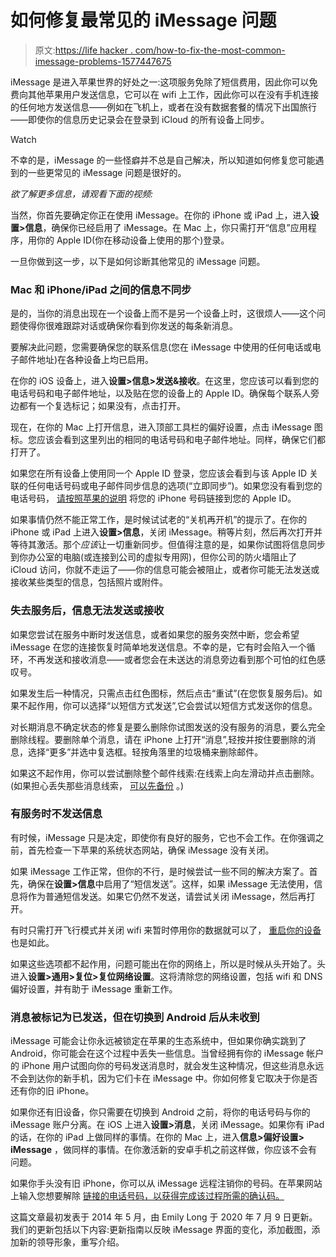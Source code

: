 # 如何修复最常见的 iMessage 问题

> 原文:[https://life hacker . com/how-to-fix-the-most-common-imessage-problems-1577447675](https://lifehacker.com/how-to-fix-the-most-common-imessage-problems-1577447675)

iMessage 是进入苹果世界的好处之一:这项服务免除了短信费用，因此你可以免费向其他苹果用户发送信息，它可以在 wifi 上工作，因此你可以在没有手机连接的任何地方发送信息——例如在飞机上，或者在没有数据套餐的情况下出国旅行——即使你的信息历史记录会在登录到 iCloud 的所有设备上同步。

Watch

不幸的是，iMessage 的一些怪癖并不总是自己解决，所以知道如何修复您可能遇到的一些更常见的 iMessage 问题是很好的。

*欲了解更多信息，请观看下面的视频:*

当然，你首先要确定你正在使用 iMessage。在你的 iPhone 或 iPad 上，进入**设置>信息**，确保你已经启用了 iMessage。在 Mac 上，你只需打开“信息”应用程序，用你的 Apple ID(你在移动设备上使用的那个)登录。

一旦你做到这一步，以下是如何诊断其他常见的 iMessage 问题。

### **Mac 和 iPhone/iPad 之间的信息不同步**

是的，当你的消息出现在一个设备上而不是另一个设备上时，这很烦人——这个问题使得你很难跟踪对话或确保你看到你发送的每条新消息。

要解决此问题，您需要确保您的联系信息(您在 iMessage 中使用的任何电话或电子邮件地址)在各种设备上均已启用。

在你的 iOS 设备上，进入**设置>信息>发送&接收**。在这里，您应该可以看到您的电话号码和电子邮件地址，以及贴在您的设备上的 Apple ID。确保每个联系人旁边都有一个复选标记；如果没有，点击打开。

现在，在你的 Mac 上打开信息，进入顶部工具栏的偏好设置，点击 iMessage 图标。您应该会看到这里列出的相同的电话号码和电子邮件地址。同样，确保它们都打开了。

如果您在所有设备上使用同一个 Apple ID 登录，您应该会看到与该 Apple ID 关联的任何电话号码或电子邮件同步信息的选项(“立即同步”)。如果您没有看到您的电话号码， [请按照苹果的说明](https://support.apple.com/en-us/HT201349) 将您的 iPhone 号码链接到您的 Apple ID。

如果事情仍然不能正常工作，是时候试试老的“关机再开机”的提示了。在你的 iPhone 或 iPad 上进入**设置>信息**，关闭 iMessage。稍等片刻，然后再次打开并等待其激活。那个*应该*让一切重新同步。但值得注意的是，如果你试图将信息同步到你办公室的电脑(或连接到公司的虚拟专用网)，但你公司的防火墙阻止了 iCloud 访问，你就不走运了——你的信息可能会被阻止，或者你可能无法发送或接收某些类型的信息，包括照片或附件。

### **失去服务后，信息无法发送或接收**

如果您尝试在服务中断时发送信息，或者如果您的服务突然中断，您会希望 iMessage 在您的连接恢复时简单地发送信息。不幸的是，它有时会陷入一个循环，不再发送和接收消息——或者您会在未送达的消息旁边看到那个可怕的红色感叹号。

如果发生后一种情况，只需点击红色图标，然后点击“重试”(在您恢复服务后)。如果不起作用，你可以选择“以短信方式发送”,它会尝试以短信方式发送你的信息。

对长期消息不确定状态的修复是要么删除你试图发送的没有服务的消息，要么完全删除线程。要删除单个消息，请在 iPhone 上打开“消息”,轻按并按住要删除的消息，选择“更多”并选中复选框。轻按角落里的垃圾桶来删除邮件。

如果这不起作用，你可以尝试删除整个邮件线索:在线索上向左滑动并点击删除。(如果担心丢失那些消息线索， [可以先备份](http://support.apple.com/kb/HT1766) 。)

### **有服务时不发送信息**

有时候，iMessage 只是决定，即使你有良好的服务，它也不会工作。在你强调之前，首先检查一下苹果的系统状态网站，确保 iMessage 没有关闭。

如果 iMessage 工作正常，但你的不行，是时候尝试一些不同的解决方案了。首先，确保在**设置>信息**中启用了“短信发送”。这样，如果 iMessage 无法使用，信息将作为普通短信发送。如果它仍然不发送，请尝试关闭 iMessage，然后再打开。

有时只需打开飞行模式并关闭 wifi 来暂时停用你的数据就可以了， [重启你的设备](https://lifehacker.com/how-to-shut-down-an-unresponsive-iphone-1836189989) 也是如此。

如果这些选项都不起作用，问题可能出在你的网络上，所以是时候从头开始了。头进入**设置>通用>复位>复位网络设置**。这将清除您的网络设置，包括 wifi 和 DNS 偏好设置，并有助于 iMessage 重新工作。

### **消息被标记为已发送，但在切换到 Android 后从未收到**

iMessage 可能会让你永远被锁定在苹果的生态系统中，但如果你确实跳到了 Android，你可能会在这个过程中丢失一些信息。当曾经拥有你的 iMessage 帐户的 iPhone 用户试图向你的号码发送消息时，就会发生这种情况，但这些消息永远不会到达你的新手机，因为它们卡在 iMessage 中。你如何修复它取决于你是否还有你的旧 iPhone。

如果你还有旧设备，你只需要在切换到 Android 之前，将你的电话号码与你的 iMessage 账户分离。在 iOS 上进入**设置>消息**，关闭 iMessage。如果你有 iPad 的话，在你的 iPad 上做同样的事情。在你的 Mac 上，进入**信息>偏好设置> iMessage** ，做同样的事情。在你激活新的安卓手机之前这样做，你应该不会有问题。

如果你手头没有旧 iPhone，你可以从 iMessage 远程注销你的号码。在苹果网站 上输入您想要解除 [链接的电话号码，以获得完成该过程所需的确认码。](https://selfsolve.apple.com/deregister-imessage/)

这篇文章最初发表于 2014 年 5 月，由 Emily Long 于 2020 年 7 月 9 日更新。我们的更新包括以下内容:更新指南以反映 iMessage 界面的变化，添加截图，添加新的领导形象，重写介绍。